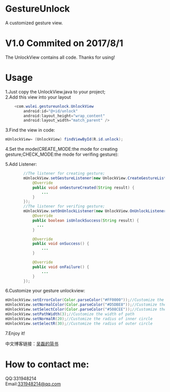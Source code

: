 # GestureUnlock
A customized gesture view.
# V1.0 Commited on 2017/8/1
 The UnlockView contains all code.
 Thanks for using!
# Usage
1.Just copy the UnlockView.java to your project;</br>
2.Add this view into your layout</br>
```Java
    <com.wulei.gestureunlock.UnlockView
        android:id="@+id/unlock"
        android:layout_height="wrap_content"
        android:layout_width="match_parent" />
```
3.Find the view in code:</br>
```Java
mUnlockView= (UnlockView) findViewById(R.id.unlock);
```
4.Set the mode(CREATE_MODE:the mode for creating gesture;CHECK_MODE:the mode for verifing gesture):</br>

5.Add Listener:</br>
```Java
        //The listener for creating gesture;
        mUnlockView.setGestureListener(new UnlockView.CreateGestureListener() {
            @Override
            public void onGestureCreated(String result) {
                ...
            }
        });
        //The listener for verifing gesture;
        mUnlockView.setOnUnlockListener(new UnlockView.OnUnlockListener() {
            @Override
            public boolean isUnlockSuccess(String result) {
              ...
            }

            @Override
            public void onSuccess() {
                ...
            }

            @Override
            public void onFailure() {
                ...
            }
        });
```
6.Customize your gesture unlockview:</br>
```Java
mUnlockView.setErrorColor(Color.parseColor("#FF0000"));//Customize the color of error circles
mUnlockView.setNormalColor(Color.parseColor("#D5DBE8"));//Customize the color of normal circles
mUnlockView.setSelectColor(Color.parseColor("#508CEE"));//Customize the color of selected circles
mUnlockView.setPathWidth(3);//Customize the width of path
mUnlockView.setNormalR(20);//Customize the radius of inner circle
mUnlockView.setSelectR(30);//Customize the radius of outer circle
```
7.Enjoy it!

中文博客链接：[吴磊的简书](http://www.jianshu.com/p/a4c29ec5712f)


# How to contact me:
  QQ:331948214</br>
  Email:331948214@qq.com


